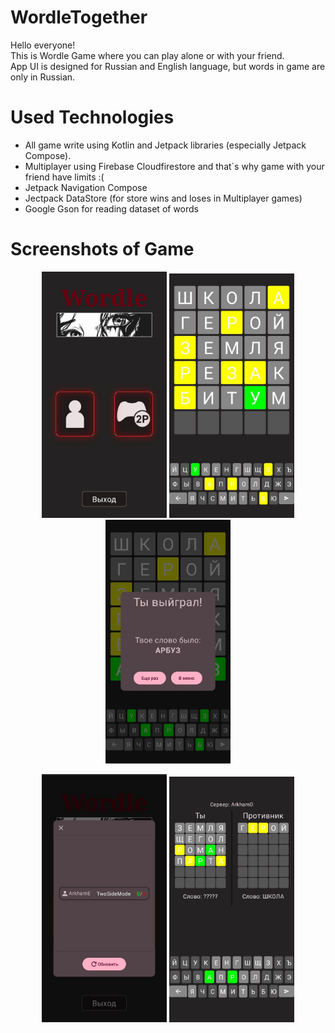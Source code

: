 # WordleTogether
Hello everyone!  
This is Wordle Game where you can play alone or with your friend.  
App UI is designed for Russian and English language, but words in game are only in Russian.  

# Used Technologies
- All game write using Kotlin and Jetpack libraries (especially Jetpack Compose).  
- Multiplayer using Firebase Cloudfirestore and that`s why game with your friend have limits :(
- Jetpack Navigation Compose
- Jectpack DataStore (for store wins and loses in Multiplayer games)
- Google Gson for reading dataset of words  

# Screenshots of Game

<p align="center">
  <img src="https://github.com/ArkhamDm/WordleTogether/blob/master/pics/main_menu.jpg" width=200>
  <img src="https://github.com/ArkhamDm/WordleTogether/blob/master/pics/singleplayer.jpg" width=200>
  <img src="https://github.com/ArkhamDm/WordleTogether/blob/master/pics/singleplayer_win.jpg" width=200>
</p>

<p align="center">
  <img src="https://github.com/ArkhamDm/WordleTogether/blob/master/pics/list_servers.jpg" width=200>
  <img src="https://github.com/ArkhamDm/WordleTogether/blob/master/pics/multiplayer.jpg" width=200>
</p>


